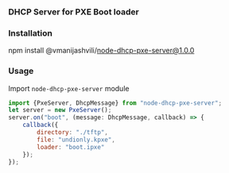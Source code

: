 ### DHCP Server for PXE Boot loader

### Installation
npm install @vmanijashvili/node-dhcp-pxe-server@1.0.0

### Usage
Import `node-dhcp-pxe-server` module
```js
import {PxeServer, DhcpMessage} from "node-dhcp-pxe-server";
let server = new PxeServer();
server.on("boot", (message: DhcpMessage, callback) => {
    callback({
        directory: "./tftp",
        file: "undionly.kpxe",
        loader: "boot.ipxe"
    });
});
```


